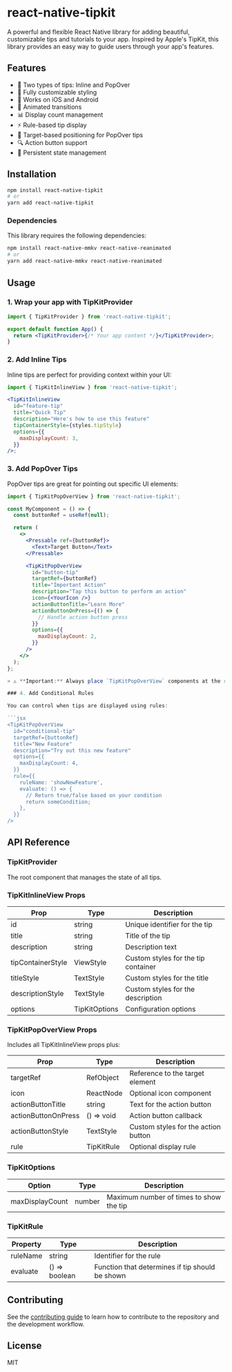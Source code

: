 # react-native-tipkit

A powerful and flexible React Native library for adding beautiful, customizable tips and tutorials to your app. Inspired by Apple's TipKit, this library provides an easy way to guide users through your app's features.

## Features

- 🎯 Two types of tips: Inline and PopOver
- 🎨 Fully customizable styling
- 📱 Works on iOS and Android
- 🔄 Animated transitions
- 📊 Display count management
- ⚡ Rule-based tip display
- 🎯 Target-based positioning for PopOver tips
- 🔍 Action button support
- 💾 Persistent state management

## Installation

```bash
npm install react-native-tipkit
# or
yarn add react-native-tipkit
```

### Dependencies

This library requires the following dependencies:

```bash
npm install react-native-mmkv react-native-reanimated
# or
yarn add react-native-mmkv react-native-reanimated
```

## Usage

### 1. Wrap your app with TipKitProvider

```jsx
import { TipKitProvider } from 'react-native-tipkit';

export default function App() {
  return <TipKitProvider>{/* Your app content */}</TipKitProvider>;
}
```

### 2. Add Inline Tips

Inline tips are perfect for providing context within your UI:

```jsx
import { TipKitInlineView } from 'react-native-tipkit';

<TipKitInlineView
  id="feature-tip"
  title="Quick Tip"
  description="Here's how to use this feature"
  tipContainerStyle={styles.tipStyle}
  options={{
    maxDisplayCount: 3,
  }}
/>;
```

### 3. Add PopOver Tips

PopOver tips are great for pointing out specific UI elements:

````jsx
import { TipKitPopOverView } from 'react-native-tipkit';

const MyComponent = () => {
  const buttonRef = useRef(null);

  return (
    <>
      <Pressable ref={buttonRef}>
        <Text>Target Button</Text>
      </Pressable>

      <TipKitPopOverView
        id="button-tip"
        targetRef={buttonRef}
        title="Important Action"
        description="Tap this button to perform an action"
        icon={<YourIcon />}
        actionButtonTitle="Learn More"
        actionButtonOnPress={() => {
          // Handle action button press
        }}
        options={{
          maxDisplayCount: 2,
        }}
      />
    </>
  );
};

> ⚠️ **Important:** Always place `TipKitPopOverView` components at the root level of your app, outside of components like `SafeAreaView`, `ScrollView`, or any other wrapper that might affect positioning. This ensures proper positioning and visibility of the popover tips.

### 4. Add Conditional Rules

You can control when tips are displayed using rules:

```jsx
<TipKitPopOverView
  id="conditional-tip"
  targetRef={buttonRef}
  title="New Feature"
  description="Try out this new feature"
  options={{
    maxDisplayCount: 4,
  }}
  rule={{
    ruleName: 'showNewFeature',
    evaluate: () => {
      // Return true/false based on your condition
      return someCondition;
    },
  }}
/>
````

## API Reference

### TipKitProvider

The root component that manages the state of all tips.

### TipKitInlineView Props

| Prop              | Type          | Description                         |
| ----------------- | ------------- | ----------------------------------- |
| id                | string        | Unique identifier for the tip       |
| title             | string        | Title of the tip                    |
| description       | string        | Description text                    |
| tipContainerStyle | ViewStyle     | Custom styles for the tip container |
| titleStyle        | TextStyle     | Custom styles for the title         |
| descriptionStyle  | TextStyle     | Custom styles for the description   |
| options           | TipKitOptions | Configuration options               |

### TipKitPopOverView Props

Includes all TipKitInlineView props plus:

| Prop                | Type            | Description                         |
| ------------------- | --------------- | ----------------------------------- |
| targetRef           | RefObject<View> | Reference to the target element     |
| icon                | ReactNode       | Optional icon component             |
| actionButtonTitle   | string          | Text for the action button          |
| actionButtonOnPress | () => void      | Action button callback              |
| actionButtonStyle   | TextStyle       | Custom styles for the action button |
| rule                | TipKitRule      | Optional display rule               |

### TipKitOptions

| Option          | Type   | Description                             |
| --------------- | ------ | --------------------------------------- |
| maxDisplayCount | number | Maximum number of times to show the tip |

### TipKitRule

| Property | Type          | Description                                     |
| -------- | ------------- | ----------------------------------------------- |
| ruleName | string        | Identifier for the rule                         |
| evaluate | () => boolean | Function that determines if tip should be shown |

## Contributing

See the [contributing guide](CONTRIBUTING.md) to learn how to contribute to the repository and the development workflow.

## License

MIT
